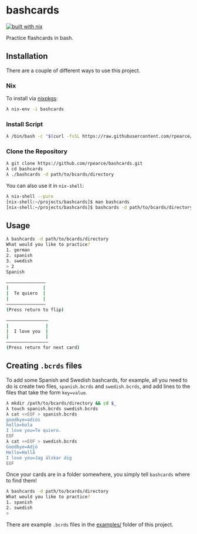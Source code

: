 # bashcards

[![built with nix](https://builtwithnix.org/badge.svg)](https://builtwithnix.org)

Practice flashcards in bash.

## Installation

There are a couple of different ways to use this project.

### Nix

To install via [nixpkgs](https://github.com/nixos/nixpkgs):

```bash
λ nix-env -i bashcards
```

### Install Script

```bash
λ /bin/bash -c "$(curl -fsSL https://raw.githubusercontent.com/rpearce/bashcards/master/install)"
```

### Clone the Repository

```bash
λ git clone https://github.com/rpearce/bashcards.git
λ cd bashcards
λ ./bashcards -d path/to/bcards/directory
```

You can also use it in `nix-shell`:

```bash
λ nix-shell --pure
[nix-shell:~/projects/bashcards]$ man bashcards
[nix-shell:~/projects/bashcards]$ bashcards -d path/to/bcards/directory
```

## Usage

```bash
λ bashcards -d path/to/bcards/directory
What would you like to practice?
1. german
2. spanish
3. swedish
> 2
Spanish

–––––––––––––––
|             |
|  Te quiero  |
|             |
–––––––––––––––
(Press return to flip)

––––––––––––––––
|              |
|  I love you  |
|              |
––––––––––––––––
(Press return for next card)
```

## Creating `.bcrds` files

To add some Spanish and Swedish bashcards, for example, all you need to do is
create two files, `spanish.bcrds` and `swedish.bcrds`, and add lines to the
files that take the form `key=value`.

```bash
λ mkdir /path/to/bcards/directory && cd $_
λ touch spanish.bcrds swedish.bcrds
λ cat <<EOF > spanish.bcrds
goodbye=adiós
hello=hola
I love you=Te quiero.
EOF
λ cat <<EOF > swedish.bcrds
Goodbye=Adjö
Hello=Hallå
I love you=Jag älskar dig
EOF
```

Once your cards are in a folder somewhere, you simply tell `bashcards` where to
find them!

```bash
λ bashcards -d path/to/bcards/directory
What would you like to practice?
1. spanish
2. swedish
>
```

There are example `.bcrds` files in the [examples/](./examples) folder of this
project.
